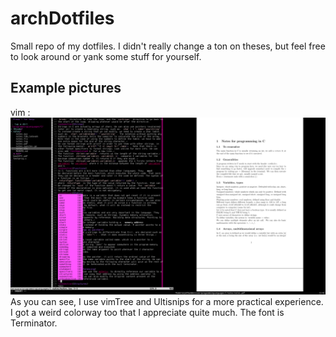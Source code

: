 # archDotfiles

Small repo of my dotfiles. I didn't really change a ton on theses, but feel free
to look around or yank some stuff for yourself.

## Example pictures

vim :
![plot](./dotfilePics/latex.png)
As you can see, I use vimTree and Ultisnips for a more practical experience. I
got a weird colorway too that I appreciate quite much. The font is Terminator.
